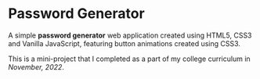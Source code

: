 # Password Generator
A simple **password generator** web application created using HTML5, CSS3 and Vanilla JavaScript, featuring button animations created using CSS3.

This is a mini-project that I completed as a part of my college curriculum in *November, 2022*.
